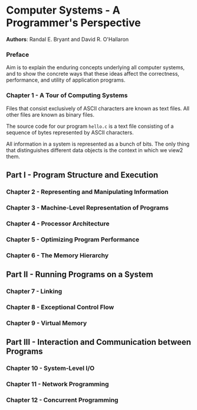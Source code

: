 # Computer Systems - A Programmer's Perspective
**Authors**: Randal E. Bryant and David R. O'Hallaron

### Preface
Aim is to explain the enduring concepts underlying all computer systems, and to show the concrete ways that these ideas affect the correctness, performance, and utility of application programs.

### Chapter 1 - A Tour of Computing Systems
Files that consist exclusively of ASCII characters are known as text files.
All other files are known as binary files.

The source code for our program `hello.c` is a text file consisting of a sequence of bytes represented by ASCII characters.

All information in a system is represented as a bunch of bits.
The only thing that distinguishes different data objects is the context in which we view2 them.



## Part I - Program Structure and Execution
### Chapter 2 - Representing and Manipulating Information

### Chapter 3 - Machine-Level Representation of Programs

### Chapter 4 - Processor Architecture

### Chapter 5 - Optimizing Program Performance

### Chapter 6 - The Memory Hierarchy

## Part II - Running Programs on a System
### Chapter 7 - Linking

### Chapter 8 - Exceptional Control Flow

### Chapter 9 - Virtual Memory

## Part III - Interaction and Communication between Programs
### Chapter 10 - System-Level I/O

### Chapter 11 - Network Programming

### Chapter 12 - Concurrent Programming

